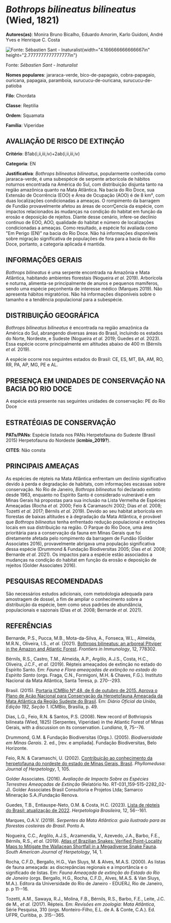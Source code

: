 # *Bothrops bilineatus bilineatus* (Wied, 1821)

**Autores(as)**: Monira Bruno Bicalho, Eduardo Amorim, Karlo Guidoni, André Yves e Henrique C. Costa

![Fonte: Sébastien Sant - Inaturalist](media/rId20.jpg){width="4.166666666666667in" height="2.7777777777777777in"}

Fonte: *Sébastien Sant - Inaturalist*

**Nomes populares**: jararaca-verde, bico-de-papagaio, cobra-papagaio, ouricana, papagaia, paramboia, surucucu-de-ouricana, surucucu-de-patioba

**Filo**: Chordata

**Classe**: Reptilia

**Ordem**: Squamata

**Família**: Viperidae

## AVALIAÇÃO DE RISCO DE EXTINÇÃO

**Critério**: B1ab(i,ii,iii,iv)+2ab(i,ii,iii,iv)

**Categoria**: EN

**Justificativa**: *Bothrops bilineatus bilineatus*, popularmente conhecida como jararaca-verde, é uma subespécie de serpente arborícola de hábitos noturnos encontrada na América do Sul, com distribuição disjunta tanto na região amazônica quanto na Mata Atlântica. Na bacia do Rio Doce, sua Extensão de Ocorrência (EOO) e Área de Ocupação (AOO) é de 8 km², com duas localizações condicionadas a ameaças. O rompimento da barragem de Fundão provavelmente afetou as áreas de ocorrÇencia da espécie, com impactos relacionados às mudanças na condição do habitat em função da erosão e deposição de rejeitos. Diante desse cenário, infere-se declínio contínuo de EOO, AOO, qualidade do habitat e número de localizações condicionadas a ameaças. Como resultado, a espécie foi avaliada como "Em Perigo (EN)" na bacia do Rio Doce. Não há informações disponíveis sobre migração significativa de populações de fora para a bacia do Rio Doce, portanto, a categoria
aplicada é mantida.

## INFORMAÇÕES GERAIS

*Bothrops bilineatus* é uma serpente encontrada na Amazônia e Mata Atlântica, habitando ambientes florestais (Nogueira *et al.* 2019).  Arborícola e noturna, alimenta-se principalmente de anuros e pequenos mamíferos, sendo uma espécie peçonhenta de interesse médico (Marques 2019). Não apresenta hábitos migratórios. Não há informações disponíveis sobre o tamanho e a tendência populacional para a subespécie.

## DISTRIBUIÇÃO GEOGRÁFICA

*Bothrops bilineatus bilineatus* é encontrada na região amazônica da América do Sul, abrangendo diversas áreas do Brasil, incluindo os estados do Norte, Nordeste, e Sudeste (Nogueira *et al.* 2019; Guedes *et al.* 2023). Essa espécie ocorre principalmente em altitudes abaixo de 400 m (Bérnils *et al.* 2019).

A espécie ocorre nos seguintes estados do Brasil: CE, ES, MT, BA, AM, RO, RR, PA, AP, MG, PE e AL.

## PRESENÇA EM UNIDADES DE CONSERVAÇÃO NA BACIA DO RIO DOCE

A espécie está presente nas seguintes unidades de conservação: PE do Rio Doce

## ESTRATÉGIAS DE CONSERVAÇÃO

**PATs/PANs**: Espécie listada nos PANs Herpetofauna do Sudeste (Brasil 2015) Herpetofauna do Nordeste (**icmbio_2019?**).

**CITES**: Não consta

## PRINCIPAIS AMEAÇAS

As espécies de répteis na Mata Atlântica enfrentam um declínio significativo devido à perda e degradação de habitats, com informações escassas sobre conservação. No Rio de Janeiro, *Bothrops bilineatus* foi declarado extinto desde 1963, enquanto no Espírito Santo é considerado vulnerável e em Minas Gerais há propostas para sua inclusão na Lista Vermelha de Espécies Ameaçadas (Rocha *et al.* 2000; Feio & Caramaschi 2002; Dias *et al.* 2008; Tozetti *et al.* 2017; Bérnils *et al.* 2019).  Devido ao seu habitat arborícola em florestas de baixas altitudes e à degradação da Mata Atlântica, é provável que *Bothrops bilineatus* tenha enfrentado redução populacional e extinções locais em sua distribuição na região. O Parque do Rio Doce, uma área prioritária para a conservação da fauna em Minas Gerais que foi diretamente afetada pelo rompimento da barragem de Fundão (Golder Associates 2016), provavelmente abrigava uma população significativa dessa
espécie (Drummond & Fundação Biodiversitas 2005; Dias *et al.* 2008; Bernarde *et al.* 2021). Os impactos para a espécie estão associados a mudanças na condição do habitat em função da erosão e deposição de rejeitos (Golder Associates 2016).

## PESQUISAS RECOMENDADAS

São necessários estudos adicionais, com metodologia adequada para amostragem de dossel, a fim de ampliar o conhecimento sobre a distribuição da espécie, bem como seus padrões de abundância, populacionais e sazonais (Dias *et al.* 2008; Bernarde *et al.* 2021).

## REFERÊNCIAS

Bernarde, P.S., Pucca, M.B., Mota-da-Silva, A., Fonseca, W.L., Almeida, M.R.N., Oliveira, I.S., *et al.* (2021). [Bothrops bilineatus: an arboreal Pitviper in the Amazon and Atlantic Forest](https://doi.org/10.3389/fimmu.2021.778302). *Frontiers in Immunology*, 12, 778302.

Bérnils, R.S., Castro, T.M., Almeida, A.P., Argôlo, A.J.S., Costa, H.C., Oliveira, J.C.F., *et al.* (2019). Répteis ameaçados de extinção no estado do Espírito Santo. Em: *Fauna e Flora ameaçadas de extinção no estado do Espírito Santo* (orgs. Fraga, C.N., Formigoni, M.H. & Chaves, F.G.). Instituto Nacional da Mata Atlântica, Santa Teresa, p. 270--293.

Brasil. (2015). [Portaria ICMBio Nº 48, de 6 de outubro de 2015. Aprova o Plano de Ação Nacional para Conservação da Herpetofauna Ameaçada da Mata Atlântica da Região Sudeste do Brasil](https://www.gov.br/icmbio/pt-br/assuntos/biodiversidade/pan/pan-herpetofauna-do-sudeste).  Em: *Diário Oficial da União, Edição 192, Seção 1*. ICMBio, Brasília, p.  49.

Dias, L.G., Feio, R.N. & Santos, P.S. (2008). New record of Bothriopsis bilineata (Wied, 1825) (Serpentes, Viperidae) in the Atlantic Forest of Minas Gerais, with a discussion on its conservation. *Lundiana*, 9, 75--76.

Drummond, G.M. & Fundação Biodiversitas (Orgs.). (2005). *Biodiversidade em Minas Gerais*. 2. ed., \[rev. e ampliada\]. Fundação Biodiversitas, Belo Horizonte.

Feio, R.N. & Caramaschi, U. (2002). [Contribuição ao conhecimento da herpetofauna do nordeste do estado de Minas Gerais, Brasil](https://doi.org/10.11606/issn.2316-9079.v1i2p105-111).  *Phyllomedusa: Journal of Herpetology*, 1, 105.

Golder Associates. (2016). *Avaliação de Impacto Sobre as Espécies Terrestres Ameaçadas de Extinção* (Relatório No.  RT-031_159-515-2282_02-J). Golder Associates Brasil Consultoria e Projetos Ltda; Samarco Mineração S.A./Fundação Renova.

Guedes, T.B., Entiauspe-Neto, O.M. & Costa, H.C. (2023). [Lista de répteis do Brasil: atualização de 2022](https://doi.org/10.5281/zenodo.7829013). *Herpetologia Brasileira*, 12, 56--161.

Marques, O.A.V. (2019). *Serpentes da Mata Atlântica: guia ilustrado para as florestas costeiras do Brasil*. Ponto A.

Nogueira, C.C., Argôlo, A.J.S., Arzamendia, V., Azevedo, J.A., Barbo, F.E., Bérnils, R.S., *et al.* (2019). [Atlas of Brazilian Snakes: Verified Point-Locality Maps to Mitigate the Wallacean Shortfall in a Megadiverse Snake Fauna](https://doi.org/10.2994/SAJH-D-19-00120.1).  *South American Journal of Herpetology*, 14, 1.

Rocha, C.F.D., Bergallo, H.G., Van Sluys, M. & Alves, M.A.S. (2000). As listas de fauna ameaçada: as discrepâncias regionais e a importância e o significado de listas. Em: *Fauna Ameaçada de extinção do Estado do Rio de Janeiro* (orgs. Bergallo, H.G., Rocha, C.F.D., Alves, M.A.S. & Van Sluys, M.A.). Editora da Universidade do Rio de Janeiro - EDUERJ, Rio de Janeiro, p. p 11--16.

Tozetti, A.M., Sawaya, R.J., Molina, F.B., Bérnils, R.S., Barbo, F.E., Leite, J.C. de M., *et al.* (2017). Répteis. Em: *Revisões em zoologia: Mata Atlântica*, Série Pesquisa, 310 (orgs. Monteiro-Filho, E.L. de A. & Conte, C.A.). Ed. UFPR, Curitiba, p. 315--365.
